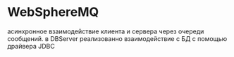 # WebSphereMQ
асинхронное взаимодействие клиента и сервера через очереди сообщений.
в DBServer реализованно взаимодействие с БД с помощью драйвера JDBC

